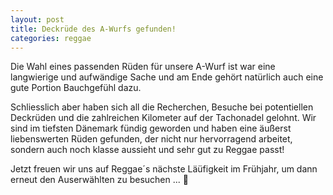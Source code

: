 ```yaml
---
layout: post
title: Deckrüde des A-Wurfs gefunden!
categories: reggae
---
```


Die Wahl eines passenden Rüden für unsere A-Wurf ist war eine langwierige und aufwändige Sache 
und am Ende gehört natürlich auch eine gute Portion Bauchgefühl dazu.

Schliesslich aber haben sich all die Recherchen, Besuche bei potentiellen Deckrüden und die zahlreichen Kilometer auf der Tachonadel gelohnt.
Wir sind im tiefsten Dänemark fündig geworden und haben eine äußerst liebenswerten Rüden gefunden, der nicht nur hervorragend arbeitet, 
sondern auch noch klasse aussieht und sehr gut zu Reggae passt!

Jetzt freuen wir uns auf Reggae´s nächste Läüfigkeit im Frühjahr, um dann erneut den Auserwählten zu besuchen ... 🤗
